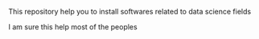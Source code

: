 This repository help you to install softwares related to data science fields

I am sure this help most of the peoples
